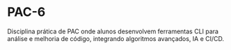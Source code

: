 # PAC-6
Disciplina prática de PAC onde alunos desenvolvem ferramentas CLI para análise e melhoria de código, integrando algoritmos avançados, IA e CI/CD.

